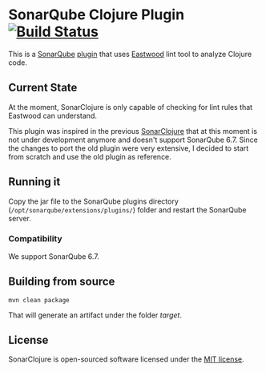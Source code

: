 # SonarQube Clojure Plugin [![Build Status](https://travis-ci.org/fsantiag/sonar-clojure.svg?branch=master)](https://travis-ci.org/fsantiag/sonar-clojure)

This is a [SonarQube](https://www.sonarqube.org/) [plugin](https://docs.sonarqube.org/display/PLUG/Plugin+Library) 
that uses [Eastwood](https://github.com/jonase/eastwood) lint tool to analyze Clojure code.

## Current State

At the moment, SonarClojure is only capable of checking for lint rules that Eastwood can understand.


This plugin was inspired in the previous [SonarClojure](https://github.com/zmsp/sonar-clojure) that at
this moment is not under development anymore and doesn't support SonarQube 6.7. Since the changes to port
the old plugin were very extensive, I decided to start from scratch and use the old plugin as reference.


## Running it

Copy the jar file to the SonarQube plugins directory (`/opt/sonarqube/extensions/plugins/`) folder and restart 
the SonarQube server.

### Compatibility

We support SonarQube 6.7.

## Building from source
 
 `mvn clean package`
 
 That will generate an artifact under the folder *target*.


## License

SonarClojure is open-sourced software licensed under the [MIT license](http://opensource.org/licenses/MIT).
